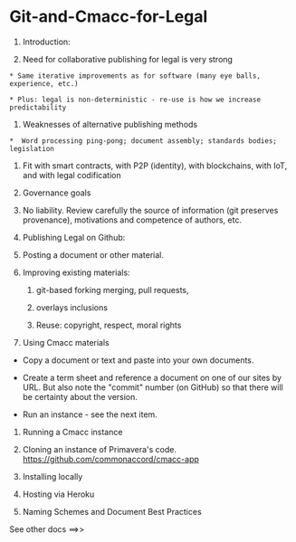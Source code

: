 # Git-and-Cmacc-for-Legal

1. Introduction:

  1.  Need for collaborative publishing for legal is very strong
  
    * Same iterative improvements as for software (many eye balls, experience, etc.)
    
    * Plus: legal is non-deterministic - re-use is how we increase predictability
  
  1.   Weaknesses of alternative publishing methods
  
    *  Word processing ping-pong; document assembly; standards bodies; legislation

  1.   Fit with smart contracts, with P2P (identity), with blockchains, with IoT, and with legal codification

  1. Governance goals 

   1. No liability.  Review carefully the source of information (git preserves provenance), motivations and competence of authors, etc.

1. Publishing Legal on Github:

  1. Posting a document or other material.

  1. Improving existing materials:

     1. git-based forking merging, pull requests, 

     1. overlays inclusions 

     1. Reuse: copyright, respect, moral rights
     
1. Using Cmacc materials

  *  Copy a document or text and paste into your own documents.
  
  *  Create a term sheet and reference a document on one of our sites by URL.  But also note the "commit" number (on GitHub) so that there will be certainty about the version.
  
  *  Run an instance - see the next item.

1. Running a Cmacc instance

  1. Cloning an instance of Primavera's code. https://github.com/commonaccord/cmacc-app

  1. Installing locally
  
  1. Hosting via Heroku

1.  Naming Schemes and Document Best Practices

See other docs ==>>



